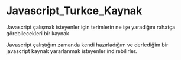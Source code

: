 # Javascript_Turkce_Kaynak

Javascript çalışmak isteyenler için terimlerin ne işe yaradığını rahatça görebilecekleri bir kaynak <br/>

Javascript çalıştığım zamanda kendi hazırladığım ve derlediğim bir javascript kaynak yararlanmak isteyenler indirebilirler.
